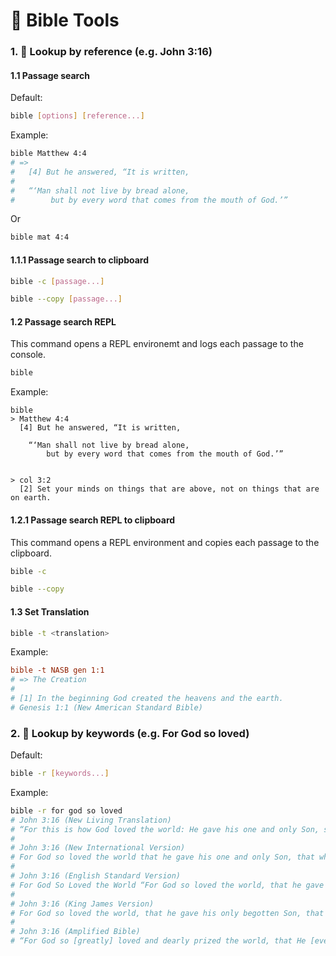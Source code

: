 # 📖 Bible Tools

### 1. 🔦 Lookup by reference (e.g. John 3:16)

#### 1.1 Passage search
Default:
```bash
bible [options] [reference...]
```
Example:
```bash
bible Matthew 4:4
# =>
#   [4] But he answered, “It is written,
#
#   “‘Man shall not live by bread alone,
#        but by every word that comes from the mouth of God.’”
```
Or
```bash
bible mat 4:4
```

#### 1.1.1 Passage search to clipboard

```bash
bible -c [passage...]
```
```bash
bible --copy [passage...]
```

#### 1.2 Passage search REPL

This command opens a REPL environemt and logs each passage to the console.

```bash
bible
```

Example:
```
bible
> Matthew 4:4
  [4] But he answered, “It is written,

    “‘Man shall not live by bread alone,
        but by every word that comes from the mouth of God.’”
    

> col 3:2
  [2] Set your minds on things that are above, not on things that are on earth.
```

#### 1.2.1 Passage search REPL to clipboard

This command opens a REPL environment and copies each passage to the clipboard.

```bash
bible -c
```
```bash
bible --copy
```

#### 1.3 Set Translation

```bash
bible -t <translation>
```

Example: 
```ini
bible -t NASB gen 1:1
# => The Creation
#
# [1] In the beginning God created the heavens and the earth.
# Genesis 1:1 (New American Standard Bible)
```

### 2. 🔦 Lookup by keywords (e.g. For God so loved)

Default:
```bash
bible -r [keywords...]
```

Example:
```bash
bible -r for god so loved
# John 3:16 (New Living Translation)
# “For this is how God loved the world: He gave his one and only Son, so that everyone who believes in him will not perish but have eternal life.
#
# John 3:16 (New International Version)
# For God so loved the world that he gave his one and only Son, that whoever believes in him shall not perish but have eternal life.
#
# John 3:16 (English Standard Version)
# For God So Loved the World “For God so loved the world, that he gave his only Son, that whoever believes in him should not perish but have eternal life.
#
# John 3:16 (King James Version)
# For God so loved the world, that he gave his only begotten Son, that whosoever believeth in him should not perish, but have everlasting life.
#
# John 3:16 (Amplified Bible)
# “For God so [greatly] loved and dearly prized the world, that He [even] gave His [One and] only begotten Son, so that whoever believes and trusts in Him [as Savior] shall not perish, but have eternal life.
```
